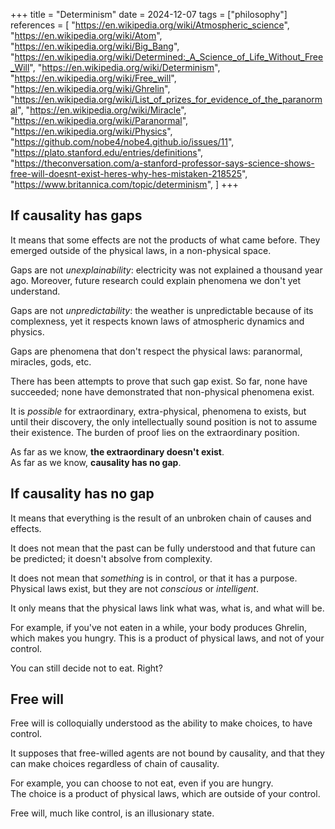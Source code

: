 +++
title = "Determinism"
date = 2024-12-07
tags = ["philosophy"]
references = [
    "https://en.wikipedia.org/wiki/Atmospheric_science",
    "https://en.wikipedia.org/wiki/Atom",
    "https://en.wikipedia.org/wiki/Big_Bang",
    "https://en.wikipedia.org/wiki/Determined:_A_Science_of_Life_Without_Free_Will",
    "https://en.wikipedia.org/wiki/Determinism",
    "https://en.wikipedia.org/wiki/Free_will",
    "https://en.wikipedia.org/wiki/Ghrelin",
    "https://en.wikipedia.org/wiki/List_of_prizes_for_evidence_of_the_paranormal",
    "https://en.wikipedia.org/wiki/Miracle",
    "https://en.wikipedia.org/wiki/Paranormal",
    "https://en.wikipedia.org/wiki/Physics",
    "https://github.com/nobe4/nobe4.github.io/issues/11",
    "https://plato.stanford.edu/entries/definitions",
    "https://theconversation.com/a-stanford-professor-says-science-shows-free-will-doesnt-exist-heres-why-hes-mistaken-218525",
    "https://www.britannica.com/topic/determinism",
]
+++

## If causality has gaps

It means that some effects are not the products of what came before. They
emerged outside of the physical laws, in a non-physical space.

Gaps are not _unexplainability_: electricity was not explained a thousand year
ago. Moreover, future research could explain phenomena we don't yet
understand.

Gaps are not _unpredictability_: the weather is unpredictable because of its
complexness, yet it respects known laws of atmospheric dynamics and physics.

Gaps are phenomena that don't respect the physical laws: paranormal, miracles,
gods, etc.

There has been attempts to prove that such gap exist. So far, none have
succeeded; none have demonstrated that non-physical phenomena exist.

It is _possible_ for extraordinary, extra-physical, phenomena to exists, but
until their discovery, the only intellectually sound position is not to assume
their existence. The burden of proof lies on the extraordinary position.

As far as we know, **the extraordinary doesn't exist**. <br>
As far as we know, **causality has no gap**.

## If causality has no gap

It means that everything is the result of an unbroken chain of causes and
effects.

It does not mean that the past can be fully understood and that future can be
predicted; it doesn't absolve from complexity.

It does not mean that _something_ is in control, or that it has a purpose.
Physical laws exist, but they are not _conscious_ or _intelligent_.

It only means that the physical laws link what was, what is, and what will be.

For example, if you've not eaten in a while, your body produces Ghrelin, which
makes you hungry. This is a product of physical laws, and not of your control.

You can still decide not to eat. Right?

## Free will

Free will is colloquially understood as the ability to make choices, to have
control.

It supposes that free-willed agents are not bound by causality, and that they
can make choices regardless of chain of causality.

For example, you can choose to not eat, even if you are hungry. <br>
The choice is a product of physical laws, which are outside of your control.

Free will, much like control, is an illusionary state.
